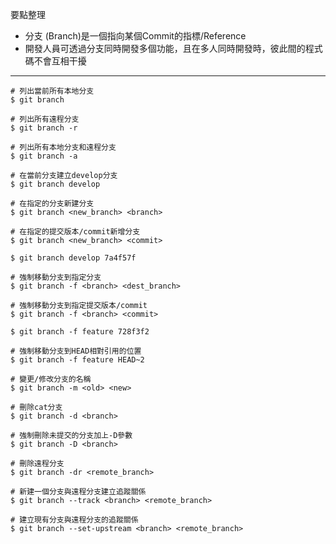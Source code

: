 要點整理
- 分支 (Branch)是一個指向某個Commit的指標/Reference
- 開發人員可透過分支同時開發多個功能，且在多人同時開發時，彼此間的程式碼不會互相干擾

---

```
# 列出當前所有本地分支
$ git branch
```

```
# 列出所有遠程分支
$ git branch -r
```

```
# 列出所有本地分支和遠程分支
$ git branch -a
```

```
# 在當前分支建立develop分支
$ git branch develop
```

```
# 在指定的分支新建分支
$ git branch <new_branch> <branch>

# 在指定的提交版本/commit新增分支
$ git branch <new_branch> <commit>

$ git branch develop 7a4f57f
```

```
# 強制移動分支到指定分支
$ git branch -f <branch> <dest_branch>

# 強制移動分支到指定提交版本/commit
$ git branch -f <branch> <commit>

$ git branch -f feature 728f3f2

# 強制移動分支到HEAD相對引用的位置
$ git branch -f feature HEAD~2
```

```
# 變更/修改分支的名稱
$ git branch -m <old> <new>
```

```
# 刪除cat分支
$ git branch -d <branch>

# 強制刪除未提交的分支加上-D參數
$ git branch -D <branch>

# 刪除遠程分支
$ git branch -dr <remote_branch>
```

```
# 新建一個分支與遠程分支建立追蹤關係
$ git branch --track <branch> <remote_branch>

# 建立現有分支與遠程分支的追蹤關係
$ git branch --set-upstream <branch> <remote_branch>
```